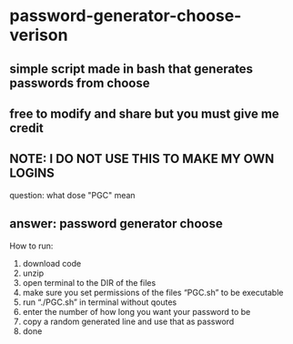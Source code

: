 # password-generator-choose-verison
simple script made in bash that generates passwords from choose
---
free to modify and share but you must give me credit
---
NOTE: I DO NOT USE THIS TO MAKE MY OWN LOGINS
---
question: what dose "PGC" mean

answer: password generator choose
---
How to run: <br />

  1. download code <br />
  2. unzip <br />
  3. open terminal to the DIR of the files <br />
  4. make sure you set permissions of the files “PGC.sh” to be executable <br />
  5. run “./PGC.sh” in terminal without qoutes <br />
  6. enter the number of how long you want your password to be <br />
  7. copy a random generated line and use that as password <br />
  8. done <br />
